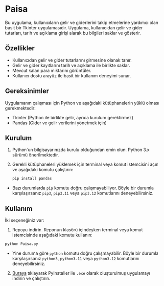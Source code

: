 # Paisa

Bu uygulama, kullanıcıların gelir ve giderlerini takip etmelerine yardımcı olan basit bir Tkinter uygulamasıdır. Uygulama, kullanıcıdan gelir ve gider tutarları, tarih ve açıklama girişi alarak bu bilgileri saklar ve gösterir.

## Özellikler

- Kullanıcıdan gelir ve gider tutarlarını girmesine olanak tanır.
- Gelir ve gider kayıtlarını tarih ve açıklama ile birlikte saklar.
- Mevcut kalan para miktarını görüntüler.
- Kullanıcı dostu arayüz ile basit bir kullanım deneyimi sunar.

## Gereksinimler

Uygulamanın çalışması için Python ve aşağıdaki kütüphanelerin yüklü olması gerekmektedir:

- Tkinter (Python ile birlikte gelir, ayrıca kurulum gerektirmez)
- Pandas (Gider ve gelir verilerini yönetmek için)

## Kurulum

1. Python'un bilgisayarınızda kurulu olduğundan emin olun. Python 3.x sürümü önerilmektedir.
2. Gerekli kütüphaneleri yüklemek için terminal veya komut istemcisini açın ve aşağıdaki komutu çalıştırın:

   ```bash
   pip install pandas
   ```

- Bazı durumlarda `pip` komutu doğru çalışmayabiliyor. Böyle bir durumla karşılaşırsanız `pip3`, `pip3.11` veya `pip3.12` komutlarını deneyebilirsiniz.

## Kullanım

İki seçeneğiniz var:

1. Repoyu indirin. Reponun klasörü içindeyken terminal veya komut istemcisinde aşağıdaki komutu kullanın:

  ```bash
  python Paisa.py
  ```

- Yine duruma göre `python` komutu doğru çalışmayabilir. Böyle bir durumla karşılaşırsanız `python3`, `python3.11` veya `python3.12` komutlarını deneyebilirsiniz.

2. [Buraya](https://github.com/thecsa/Paisa/releases/download/Alpha/Paisa.exe) tıklayarak PyInstaller ile `.exe` olarak oluşturulmuş uygulamayı indirin ve çalıştırın.
